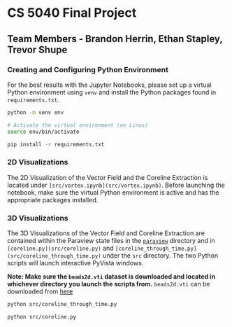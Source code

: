 # CS 5040 Final Project
## Team Members - Brandon Herrin, Ethan Stapley, Trevor Shupe

### Creating and Configuring Python Environment
For the best results with the Jupyter Notebooks, please set up a virtual Python environment using `venv` and install the Python packages found in `requirements.txt`.

```bash
python -m venv env

# Activate the virtual environment (on Linux)
source env/bin/activate

pip install -r requirements.txt
```

### 2D Visualizations

The 2D Visualization of the Vector Field and the Coreline Extraction is located under `[src/vortex.ipynb](src/vortex.ipynb)`. Before launching the notebook, make sure the virtual Python environment is active and has the appropriate packages installed.

### 3D Visualizations

The 3D Visualizations of the Vector Field and Coreline Extraction are contained within the Paraview state files in the [`paraview`](paraview/) directory and in `[coreline.py](src/coreline.py)` and `[coreline_through_time.py](src/coreline_through_time.py)` under the `src` directory. The two Python scripts will launch interactive PyVista windows.

**Note: Make sure the `beads2d.vti` dataset is downloaded and located in whichever directory you launch the scripts from.** `beads2d.vti` can be downloaded from [here](https://cgl.ethz.ch/Downloads/Data/ScientificData/beads2d_vti.zip)



```bash
python src/coreline_through_time.py

python src/coreline.py
```